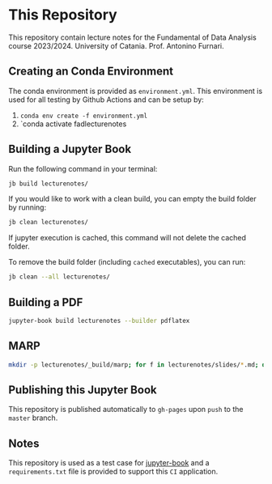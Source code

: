 # This Repository

This repository contain lecture notes for the Fundamental of Data Analysis course 2023/2024. University of Catania. Prof. Antonino Furnari.

## Creating an Conda Environment

The conda environment is provided as `environment.yml`. This environment is used for all testing by Github Actions and can be setup by:

1. `conda env create -f environment.yml`
2. `conda activate fadlecturenotes

## Building a Jupyter Book

Run the following command in your terminal:

```bash
jb build lecturenotes/
```

If you would like to work with a clean build, you can empty the build folder by running:

```bash
jb clean lecturenotes/
```

If jupyter execution is cached, this command will not delete the cached folder. 

To remove the build folder (including `cached` executables), you can run:

```bash
jb clean --all lecturenotes/
```

## Building a PDF

```bash
jupyter-book build lecturenotes --builder pdflatex
```

## MARP

```bash
mkdir -p lecturenotes/_build/marp; for f in lecturenotes/slides/*.md; do ff=${f/.md/.pdf}; marp $f --pdf --allow-local-files -o lecturenotes/_build/marp/$(basename $ff); done
```

## Publishing this Jupyter Book

This repository is published automatically to `gh-pages` upon `push` to the `master` branch.

## Notes

This repository is used as a test case for [jupyter-book](https://github.com/executablebooks/jupyter-book) and 
a `requirements.txt` file is provided to support this `CI` application.